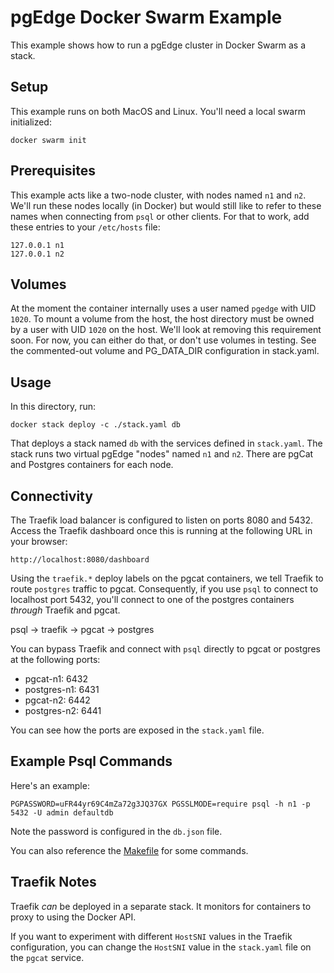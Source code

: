 # pgEdge Docker Swarm Example

This example shows how to run a pgEdge cluster in Docker Swarm as a stack.

## Setup

This example runs on both MacOS and Linux. You'll need a local swarm initialized:

```
docker swarm init
```

## Prerequisites

This example acts like a two-node cluster, with nodes named `n1` and `n2`.
We'll run these nodes locally (in Docker) but would still like to refer to
these names when connecting from `psql` or other clients. For that to work,
add these entries to your `/etc/hosts` file:

```
127.0.0.1 n1
127.0.0.1 n2
```

## Volumes

At the moment the container internally uses a user named `pgedge` with UID `1020`.
To mount a volume from the host, the host directory must be owned by a user with
UID `1020` on the host. We'll look at removing this requirement soon. For now,
you can either do that, or don't use volumes in testing. See the commented-out
volume and PG_DATA_DIR configuration in stack.yaml.

## Usage

In this directory, run:

```
docker stack deploy -c ./stack.yaml db
```

That deploys a stack named `db` with the services defined in `stack.yaml`. The
stack runs two virtual pgEdge "nodes" named `n1` and `n2`. There are pgCat and
Postgres containers for each node.

## Connectivity

The Traefik load balancer is configured to listen on ports 8080 and 5432. Access
the Traefik dashboard once this is running at the following URL in your browser:

```
http://localhost:8080/dashboard
```

Using the `traefik.*` deploy labels on the pgcat containers, we tell Traefik
to route `postgres` traffic to pgcat. Consequently, if you use `psql` to connect
to localhost port 5432, you'll connect to one of the postgres containers _through_
Traefik and pgcat.

psql -> traefik -> pgcat -> postgres

You can bypass Traefik and connect with `psql` directly to pgcat or postgres at
the following ports:

- pgcat-n1: 6432
- postgres-n1: 6431
- pgcat-n2: 6442
- postgres-n2: 6441

You can see how the ports are exposed in the `stack.yaml` file.

## Example Psql Commands

Here's an example:

```
PGPASSWORD=uFR44yr69C4mZa72g3JQ37GX PGSSLMODE=require psql -h n1 -p 5432 -U admin defaultdb
```

Note the password is configured in the `db.json` file.

You can also reference the [Makefile](./Makefile) for some commands.

## Traefik Notes

Traefik _can_ be deployed in a separate stack. It monitors for containers to proxy
to using the Docker API.

If you want to experiment with different `HostSNI` values in the Traefik
configuration, you can change the `HostSNI` value in the `stack.yaml` file on
the `pgcat` service.
